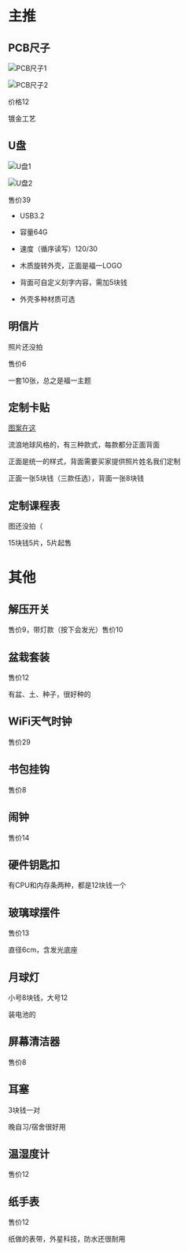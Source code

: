 # 主推

## PCB尺子

![PCB尺子1](image/PCB尺子1.JPG)

![PCB尺子2](image/PCB尺子2.JPG)

价格12

镀金工艺

## U盘

![U盘1](image/U盘1.jpg)

![U盘2](image/U盘2.jpg)

售价39

* USB3.2

* 容量64G

* 速度（循序读写）120/30
* 木质旋转外壳，正面是福一LOGO
* 背面可自定义刻字内容，需加5块钱
* 外壳多种材质可选

## 明信片

照片还没拍

售价6

一套10张，总之是福一主题

## 定制卡贴

[图案在这](image/卡贴)

流浪地球风格的，有三种款式，每款都分正面背面

正面是统一的样式，背面需要买家提供照片姓名我们定制

正面一张5块钱（三款任选），背面一张8块钱

## 定制课程表

图还没拍（

15块钱5片，5片起售

# 其他

## 解压开关

售价9，带灯款（按下会发光）售价10

## 盆栽套装

售价12

有盆、土、种子，很好种的

## WiFi天气时钟

售价29

## 书包挂钩

售价8

## 闹钟

售价14

## 硬件钥匙扣

有CPU和内存条两种，都是12块钱一个

## 玻璃球摆件

售价13

直径6cm，含发光底座

## 月球灯

小号8块钱，大号12

装电池的

## 屏幕清洁器

售价8

## 耳塞

3块钱一对

晚自习/宿舍很好用

## 温湿度计

售价12

## 纸手表

售价12

纸做的表带，外星科技，防水还很耐用


